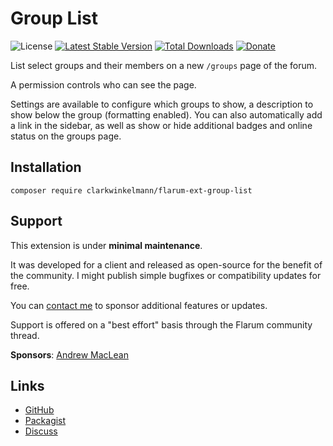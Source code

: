 # Group List

![License](https://img.shields.io/badge/license-MIT-blue.svg) [![Latest Stable Version](https://img.shields.io/packagist/v/clarkwinkelmann/flarum-ext-group-list.svg)](https://packagist.org/packages/clarkwinkelmann/flarum-ext-group-list) [![Total Downloads](https://img.shields.io/packagist/dt/clarkwinkelmann/flarum-ext-group-list.svg)](https://packagist.org/packages/clarkwinkelmann/flarum-ext-group-list) [![Donate](https://img.shields.io/badge/paypal-donate-yellow.svg)](https://www.paypal.me/clarkwinkelmann)

List select groups and their members on a new `/groups` page of the forum.

A permission controls who can see the page.

Settings are available to configure which groups to show, a description to show below the group (formatting enabled).
You can also automatically add a link in the sidebar, as well as show or hide additional badges and online status on the groups page.

## Installation

    composer require clarkwinkelmann/flarum-ext-group-list

## Support

This extension is under **minimal maintenance**.

It was developed for a client and released as open-source for the benefit of the community.
I might publish simple bugfixes or compatibility updates for free.

You can [contact me](https://clarkwinkelmann.com/flarum) to sponsor additional features or updates.

Support is offered on a "best effort" basis through the Flarum community thread.

**Sponsors**: [Andrew MacLean](https://andrewdmaclean.com/)

## Links

- [GitHub](https://github.com/clarkwinkelmann/flarum-ext-group-list)
- [Packagist](https://packagist.org/packages/clarkwinkelmann/flarum-ext-group-list)
- [Discuss](https://discuss.flarum.org/d/25386)
